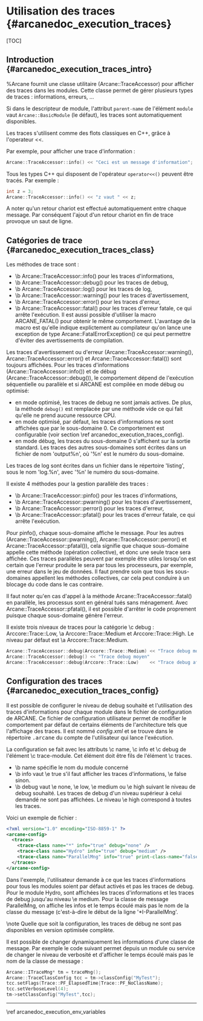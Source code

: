 ﻿# Utilisation des traces {#arcanedoc_execution_traces}

[TOC]

## Introduction {#arcanedoc_execution_traces_intro}

%Arcane fournit une classe utilitaire (Arcane::TraceAccessor) pour
afficher des traces dans les modules. Cette classe permet de gérer
plusieurs types de traces : informations, erreurs, ...

Si dans le descripteur de module, l'attribut `parent-name` de l'élément
`module` vaut `Arcane::BasicModule` (le défaut), les traces sont
automatiquement disponibles.

Les traces s'utilisent comme des flots classiques en C++, grâce à
l'operateur <<.

Par exemple, pour afficher une trace d'information :

```cpp
Arcane::TraceAccessor::info() << "Ceci est un message d'information";
```

Tous les types C++ qui disposent de l'opérateur `operator<<()` peuvent
être tracés. Par exemple :

```cpp
int z = 3;
Arcane::TraceAccessor::info() << "z vaut " << z;
```

A noter qu'un retour chariot est effectué automatiquement entre
chaque message. Par conséquent l'ajout d'un retour chariot en fin de trace
provoque un saut de ligne.

## Catégories de trace {#arcanedoc_execution_traces_class}

Les méthodes de trace sont :
- \b Arcane::TraceAccessor::info() pour les traces d'informations,
- \b Arcane::TraceAccessor::debug() pour les traces de debug,
- \b Arcane::TraceAccessor::log() pour les traces de log,
- \b Arcane::TraceAccessor::warning() pour les traces d'avertissement,
- \b Arcane::TraceAccessor::error() pour les traces d'erreur,
- \b Arcane::TraceAccessor::fatal() pour les traces d'erreur fatale,
  ce qui arrête l'exécution. Il est aussi possible d'utiliser la macro
  ARCANE_FATAL() pour obtenir le même comportement. L'avantage de la
  macro est qu'elle indique explictement au compilateur qu'on lance
  une exception de type Arcane::FatalErrorException() ce qui peut
  permettre d'éviter des avertissements de compilation.

Les traces d'avertissement ou d'erreur
(Arcane::TraceAccessor::warning(), Arcane::TraceAccessor::error() et
Arcane::TraceAccessor::fatal()) sont toujours affichées. Pour les
traces d'informations (Arcane::TraceAccessor::info()) et de débug
(Arcane::TraceAccessor::debug()), le comportement dépend de
l'exécution séquentielle ou parallèle et si ARCANE est compilée en
mode débug ou optimisé:
- en mode optimisé, les traces de debug ne sont jamais actives. De
plus, la méthode `debug()` est remplacée par une méthode vide ce qui
fait qu'elle ne prend aucune ressource CPU.
- en mode optimisé, par défaut, les traces d'informations ne sont
affichées que par le sous-domaine 0. Ce comportement est configurable
(voir section \ref arcanedoc_execution_traces_config).
- en mode débug, les traces du sous-domaine 0 s'affichent sur la
sortie standard. Les traces des autres sous-domaines sont écrites
dans un fichier de nom 'output%n', où '%n' est le numéro du
sous-domaine.

Les traces de log sont écrites dans un fichier dans le répertoire
'listing', sous le nom 'log.%n', avec '%n' le numéro du
sous-domaine.

Il existe 4 méthodes pour la gestion parallèle des traces :
- \b Arcane::TraceAccessor::pinfo() pour les traces d'informations,
- \b Arcane::TraceAccessor::pwarning() pour les traces d'avertissement,
- \b Arcane::TraceAccessor::perror() pour les traces d'erreur,
- \b Arcane::TraceAccessor::pfatal() pour les traces d'erreur fatale, ce qui arrête l'exécution.

Pour pinfo(), chaque sous-domaine affiche le message. Pour les
autres (Arcane::TraceAccessor::pwarning(),
Arcane::TraceAccessor::perror() et Arcane::TraceAccessor::pfatal()),
cela signifie que chaque sous-domaine appelle cette méthode (opération
collective), et donc une seule trace sera  affichée. Ces traces
parallèles peuvent par exemple être utiles lorsqu'on est certain que
l'erreur produite le sera par tous les processeurs, par exemple, une
erreur dans le jeu de données. Il faut prendre soin que tous les
sous-domaines appellent les méthodes collectives, car cela peut conduire à un
blocage du code dans le cas contraire.

Il faut noter qu'en cas d'appel à la méthode Arcane::TraceAccessor::fatal() en parallèle,
les processus sont en général tués sans ménagement. Avec Arcane::TraceAccessor::pfatal(),
il est possible d'arrêter le code proprement puisque chaque
sous-domaine génère l'erreur.

Il existe trois niveaux de traces pour la catégorie \c debug : 
Arccore::Trace::Low, \a Arccore::Trace::Medium et Arccore::Trace::High. Le niveau par défaut
est \a Arccore::Trace::Medium.

```cpp
Arcane::TraceAccessor::debug(Arccore::Trace::Medium) << "Trace debug moyen"
Arcane::TraceAccessor::debug() << "Trace debug moyen"
Arcane::TraceAccessor::debug(Arccore::Trace::Low)    << "Trace debug affiché dès que le mode debug est utilisé"
```

## Configuration des traces {#arcanedoc_execution_traces_config}

Il est possible de configurer le niveau de debug souhaité et
l'utilisation des traces d'informations pour chaque module
dans le fichier de configuration de ARCANE. Ce fichier de configuration 
utilisateur permet de modifier le comportement
par défaut de certains éléments de l'architecture tels que
l'affichage des traces. Il est nommé <em>config.xml</em> et 
se trouve dans le répertoire <tt>.arcane</tt> du compte de l'utilisateur
qui lance l'exécution.

La configuration se fait avec les attributs
\c name, \c info et \c debug de l'élément \c trace-module. 
Cet élément doit être fils de l'élément \c traces.

- \b name spécifie le nom du module concerné
- \b info vaut \e true s'il faut afficher les traces d'informations,
\e false sinon.
- \b debug vaut \e none, \e low, \e medium ou \e high suivant le niveau de debug souhaité.
  Les traces de debug d'un niveau supérieur à celui demandé ne sont
  pas affichées. Le niveau \e high correspond à toutes les traces.

Voici un exemple de fichier : 

```xml
<?xml version="1.0" encoding="ISO-8859-1" ?>
<arcane-config>
  <traces>
    <trace-class name="*" info="true" debug="none" />
    <trace-class name="Hydro" info="true" debug="medium" />
    <trace-class name="ParallelMng" info="true" print-class-name="false" print-elapsed-time="true" />
  </traces>
</arcane-config>
```

Dans l'exemple, l'utilisateur demande à ce que les traces d'informations 
pour tous les modules soient par défaut activés et pas les traces de debug.
Pour le module Hydro, sont affichées les traces d'informations et les traces 
de debug jusqu'au niveau \e medium.
Pour la classe de message ParallelMng, on affiche les infos et le
temps écoulé mais pas le nom de la classe du message (c'est-à-dire
le début de la ligne '*I-ParallelMng'.

\note Quelle que soit la configuration, les traces de débug ne
sont pas disponibles en version optimisée complète.

Il est possible de changer dynamiquement les informations d'une
classe de message. Par exemple le code suivant permet depuis un module ou service de
changer le niveau de verbosité et d'afficher le temps écoulé
mais pas le nom de la classe de message :

```cpp
Arcane::ITraceMng* tm = traceMng();
Arcane::TraceClassConfig tcc = tm->classConfig("MyTest");
tcc.setFlags(Trace::PF_ElapsedTime|Trace::PF_NoClassName);
tcc.setVerboseLevel(4);
tm->setClassConfig("MyTest",tcc);
```


____

<div class="section_buttons">
<span class="back_section_button">
\ref arcanedoc_execution_env_variables
</span>
<!-- <span class="next_section_button">
\ref arcanedoc_general_codingrules
</span> -->
</div>

